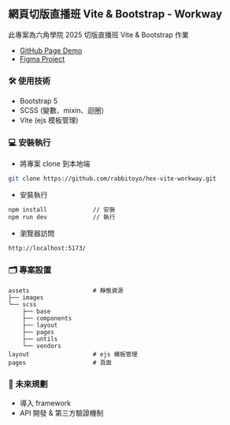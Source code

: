 ## 網頁切版直播班 Vite & Bootstrap - Workway 
此專案為六角學院 2025 切版直播班 Vite & Bootstrap 作業

- [GitHub Page Demo](https://rabbitoyo.github.io/hex-vite-workway/)
- [Figma Project](https://www.figma.com/design/omevevD7bxbB3wQfL3jXR8/%E5%85%AD%E8%A7%92%EF%BD%9C%E8%81%B7%E6%97%85-WorkWay%EF%BD%9C%E8%81%B7%E6%B6%AF%E8%AB%AE%E8%A9%A2%E5%AA%92%E5%90%88-%EF%BC%88student-ver.%EF%BC%89?node-id=4032-9080&p=f&t=sW4nTL8QK1leA1HA-0)

### 🛠 使用技術

- Bootstrap 5 
- SCSS (變數、mixin、迴圈)
- Vite (ejs 模板管理)

### 💻 安裝執行

- 將專案 clone 到本地端

```bash
git clone https://github.com/rabbitoyo/hex-vite-workway.git
```

- 安裝執行

```bash
npm install				// 安裝
npm run dev				// 執行
```

- 瀏覽器訪問

```bash
http://localhost:5173/
```

### 🗂 專案設置

```
assets					# 靜態資源
├── images
└── scss
	├── base
	├── components
	├── layout
	├── pages
	├── untils
	└── vendors
layout					# ejs 模板管理
pages					# 頁面
```

### 🌟 未來規劃

- 導入 framework
- API 開發 & 第三方驗證機制